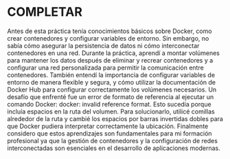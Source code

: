 # COMPLETAR  
Antes de esta práctica tenía conocimientos básicos sobre Docker, como crear contenedores y configurar variables de entorno. Sin embargo, no sabía cómo asegurar la persistencia de datos ni cómo interconectar contenedores en una red. Durante la práctica, aprendí a montar volúmenes para mantener los datos después de eliminar y recrear contenedores y a configurar una red personalizada para permitir la comunicación entre contenedores. También entendí la importancia de configurar variables de entorno de manera flexible y segura, y cómo utilizar la documentación de Docker Hub para configurar correctamente los volúmenes necesarios.
Un desafío que enfrenté fue un error de formato de referencia al ejecutar un comando Docker: docker: invalid reference format. Esto sucedía porque incluía espacios en la ruta del volumen. Para solucionarlo, utilicé comillas alrededor de la ruta y cambié los espacios por barras invertidas dobles para que Docker pudiera interpretar correctamente la ubicación.
Finalmente considero que estos aprendizajes son fundamentales para mi formación profesional ya que la gestión de contenedores y la configuración de redes interconectadas son esenciales en el desarrollo de aplicaciones modernas.


